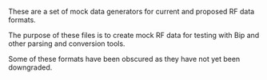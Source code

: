 These are a set of mock data generators for current and proposed RF data formats.

The purpose of these files is to create mock RF data for testing with Bip and other parsing and conversion tools.

Some of these formats have been obscured as they have not yet been downgraded.
